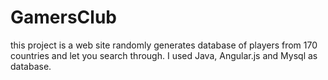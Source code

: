 # GamersClub

this project is a web site
randomly generates database of players from 170 countries and let you search through.
I used Java, Angular.js and Mysql as database.
